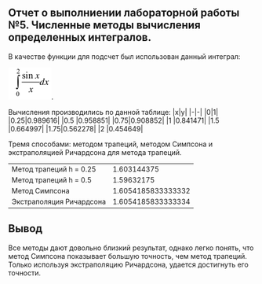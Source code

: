 ## Отчет о выполниении лабораторной работы №5. Численные методы вычисления определенных интегралов. 

В качестве функции для подсчет был использован данный интеграл:

![](images/formula.png).

Вычисления производились по данной таблице:
|x|y|
|-|-|
|0|1|
|0.25|0.989616|
|0.5 |0.958851|
|0.75|0.908852|
|1   |0.841471|
|1.5 |0.664997|
|1.75|0.562278|
|2   |0.454649|

Тремя способами: методом трапеций, методом Симпсона и экстраполяцией Ричардсона для метода трапеций.

|||
|:---|:-----|
|Метод трапеций h = 0.25| 1.603144375|
|Метод трапеций h = 0.5| 1.59632175|
|Метод Симпсона|1.6054185833333332|
|Экстраполяция Ричардсона|1.6054185833333334|

## Вывод
Все методы дают довольно близкий результат, однако легко понять, что метод Симпсона показывает большую точность, чем метод трапеций. Только используя экстраполяцию Ричардсона, удается достигнуть его точности.
